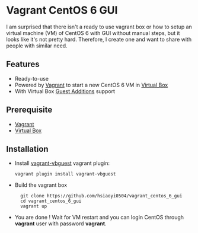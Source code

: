 # Vagrant CentOS 6 GUI

I am surprised that there isn't a ready to use vagrant box or how to setup an virtual machine (VM) of CentOS 6 with GUI without manual steps, but it looks like it's not pretty hard. Therefore, I create one and want to share with people with similar need.

## Features

- Ready-to-use
- Powered by [Vagrant](https://www.vagrantup.com/) to start a new CentOS 6 VM in [Virtual Box](https://www.virtualbox.org/)
- With Virtual Box [Guest Additions](https://www.virtualbox.org/manual/ch04.html) support


## Prerequisite

- [Vagrant](https://www.vagrantup.com/)
- [Virtual Box](https://www.virtualbox.org/)

## Installation

- Install [vagrant-vbguest](https://github.com/dotless-de/vagrant-vbguest) vagrant plugin:

  `vagrant plugin install vagrant-vbguest`

- Build the vagrant box

  ``` shell
    git clone https://github.com/hsiaoyi0504/vagrant_centos_6_gui
    cd vagrant_centos_6_gui
    vagrant up
  ```

- You are done ! Wait for VM restart and you can login CentOS through **vagrant** user with password **vagrant**.  